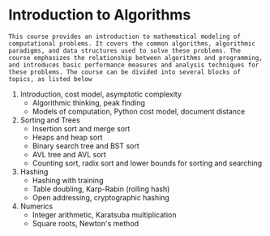 # Introduction to Algorithms

    This course provides an introduction to mathematical modeling of computational problems. It covers the common algorithms, algorithmic paradigms, and data structures used to solve these problems. The course emphasizes the relationship between algorithms and programming, and introduces basic performance measures and analysis techniques for these problems. The course can be divided into several blocks of topics, as listed below

1. Introduction, cost model, asymptotic complexity
    * Algorithmic thinking, peak finding
    * Models of computation, Python cost model, document distance
2. Sorting and Trees
    * Insertion sort and merge sort
    * Heaps and heap sort
    * Binary search tree and BST sort
    * AVL tree and AVL sort
    * Counting sort, radix sort and lower bounds for sorting and searching
3. Hashing
    * Hashing with training
    * Table doubling, Karp-Rabin (rolling hash)
    * Open addressing, cryptographic hashing
4. Numerics
    * Integer arithmetic, Karatsuba multiplication
    * Square roots, Newton's method

